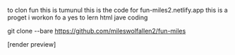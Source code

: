 to clon fun this is tumunul this is the code for fun-miles2.netlify.app
this is a proget i workon fo a yes to lern html jave coding

git clone --bare https://github.com/mileswolfallen2/fun-miles


  [render preview]